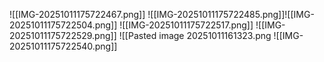![[IMG-20251011175722467.png]]
![[IMG-20251011175722485.png]]![[IMG-20251011175722504.png]]
![[IMG-20251011175722517.png]]
![[IMG-20251011175722529.png]]
![[Pasted image 20251011161323.png
![[IMG-20251011175722540.png]]

